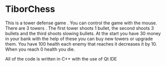 # TiborChess
This is a tower defense game . You can control the game with the mouse.
There are 3 towers . The first tower shoots 1 bullet, the second shoots 3 bullets and the third shoots slowing bullets.
At the start you have 30 money in your bank with the help of these you can buy new towers or upgrade them.
You have 100 health each enemy that reaches it decreases it by 10. When you reach 0 health you die.


All of the code is written in C++ with the use of Qt IDE

